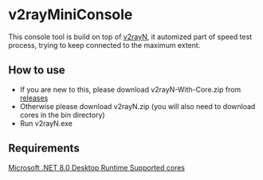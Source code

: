 # v2rayMiniConsole
This console tool is build on top of [v2rayN](https://github.com/2dust/v2rayN), it automized part of speed test process, trying to keep connected to the maximum extent.

## How to use
- If you are new to this, please download v2rayN-With-Core.zip from [releases](https://github.com/2dust/v2rayN/releases)
- Otherwise please download v2rayN.zip (you will also need to download cores in the bin directory)
- Run v2rayN.exe

## Requirements  
[Microsoft .NET 8.0 Desktop Runtime ](https://dotnet.microsoft.com/en-us/download/dotnet/8.0)
[Supported cores](https://github.com/2dust/v2rayN/wiki/List-of-supported-cores)

